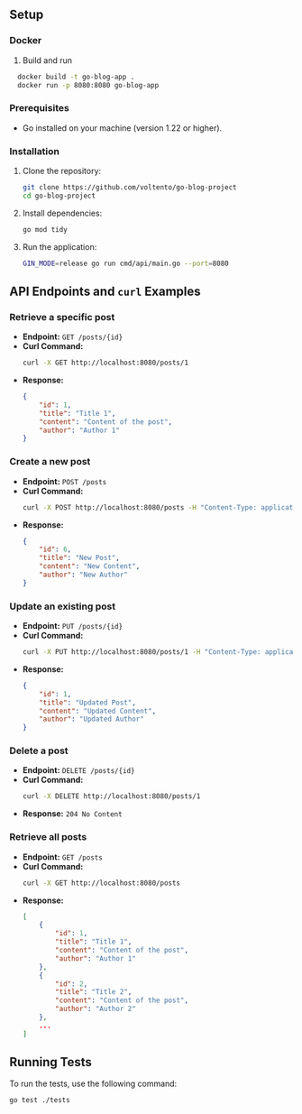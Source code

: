 
## Setup

### Docker
1. Build and run
  ```sh
    docker build -t go-blog-app .
    docker run -p 8080:8080 go-blog-app
  ```

### Prerequisites
- Go installed on your machine (version 1.22 or higher).

### Installation
1. Clone the repository:
    ```sh
    git clone https://github.com/voltento/go-blog-project
    cd go-blog-project
    ```

2. Install dependencies:
    ```sh
    go mod tidy
    ```

3. Run the application:
    ```sh
    GIN_MODE=release go run cmd/api/main.go --port=8080
    ```

## API Endpoints and `curl` Examples

### Retrieve a specific post
- **Endpoint:** `GET /posts/{id}`
- **Curl Command:**
    ```sh
    curl -X GET http://localhost:8080/posts/1
    ```
- **Response:**
    ```json
    {
        "id": 1,
        "title": "Title 1",
        "content": "Content of the post",
        "author": "Author 1"
    }
    ```

### Create a new post
- **Endpoint:** `POST /posts`
- **Curl Command:**
    ```sh
    curl -X POST http://localhost:8080/posts -H "Content-Type: application/json" -d '{"title":"New Post","content":"New Content","author":"New Author"}'
    ```
- **Response:**
    ```json
    {
        "id": 6,
        "title": "New Post",
        "content": "New Content",
        "author": "New Author"
    }
    ```

### Update an existing post
- **Endpoint:** `PUT /posts/{id}`
- **Curl Command:**
    ```sh
    curl -X PUT http://localhost:8080/posts/1 -H "Content-Type: application/json" -d '{"title":"Updated Post","content":"Updated Content","author":"Updated Author"}'
    ```
- **Response:**
    ```json
    {
        "id": 1,
        "title": "Updated Post",
        "content": "Updated Content",
        "author": "Updated Author"
    }
    ```

### Delete a post
- **Endpoint:** `DELETE /posts/{id}`
- **Curl Command:**
    ```sh
    curl -X DELETE http://localhost:8080/posts/1
    ```
- **Response:** `204 No Content`


### Retrieve all posts
- **Endpoint:** `GET /posts`
- **Curl Command:**
    ```sh
    curl -X GET http://localhost:8080/posts
    ```
- **Response:**
    ```json
    [
        {
            "id": 1,
            "title": "Title 1",
            "content": "Content of the post",
            "author": "Author 1"
        },
        {
            "id": 2,
            "title": "Title 2",
            "content": "Content of the post",
            "author": "Author 2"
        },
        ...
    ]
    ```

## Running Tests
To run the tests, use the following command:
```sh
go test ./tests

